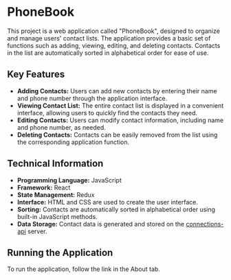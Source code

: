# PhoneBook

This project is a web application called "PhoneBook", designed to organize and manage users' contact lists. The application provides a basic set of functions such as adding, viewing, editing, and deleting contacts. Contacts in the list are automatically sorted in alphabetical order for ease of use.

## Key Features

- **Adding Contacts:** Users can add new contacts by entering their name and phone number through the application interface.
- **Viewing Contact List:** The entire contact list is displayed in a convenient interface, allowing users to quickly find the contacts they need.
- **Editing Contacts:** Users can modify contact information, including name and phone number, as needed.
- **Deleting Contacts:** Contacts can be easily removed from the list using the corresponding application function.

## Technical Information

- **Programming Language:** JavaScript
- **Framework:** React
- **State Management:** Redux
- **Interface:** HTML and CSS are used to create the user interface.
- **Sorting:** Contacts are automatically sorted in alphabetical order using built-in JavaScript methods.
- **Data Storage:** Contact data is generated and stored on the [connections-api](https://connections-api.goit.global/docs/) server.

## Running the Application

To run the application, follow the link in the About tab.

